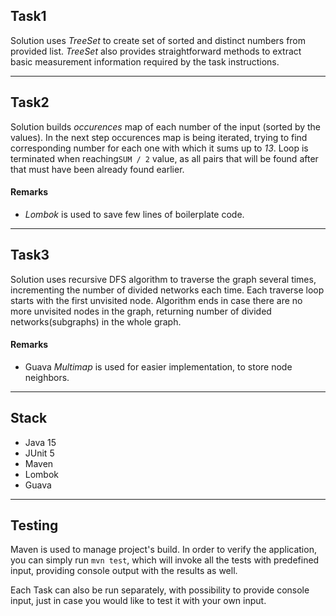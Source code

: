 ## Task1

Solution uses *TreeSet* to create set of sorted and distinct numbers from provided list. *TreeSet* also provides
straightforward methods to extract basic measurement information required by the task instructions.

--------

## Task2

Solution builds *occurences* map of each number of the input (sorted by the values). In the next step occurences map is
being iterated, trying to find corresponding number for each one with which it sums up to *13*. Loop is terminated when
reaching`SUM / 2` value, as all pairs that will be found after that must have been already found earlier.

#### Remarks

- *Lombok* is used to save few lines of boilerplate code.

--------

## Task3

Solution uses recursive DFS algorithm to traverse the graph several times, incrementing the number of divided networks
each time. Each traverse loop starts with the first unvisited node. Algorithm ends in case there are no more unvisited
nodes in the graph, returning number of divided networks(subgraphs) in the whole graph.

#### Remarks

- Guava *Multimap* is used for easier implementation, to store node neighbors.

--------

## Stack
- Java 15
- JUnit 5
- Maven
- Lombok
- Guava

--------

## Testing

Maven is used to manage project's build. In order to verify the application, you can simply run `mvn test`, which will
invoke all the tests with predefined input, providing console output with the results as well.

Each Task can also be run separately, with possibility to provide console input, just in case you would like to test it
with your own input.

